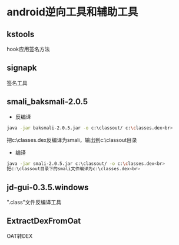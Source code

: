 # android逆向工具和辅助工具

## kstools
hook应用签名方法<br>

## signapk
签名工具<br>

## <base></base>smali_baksmali-2.0.5
* 反编译<br>
```Bash
java -jar baksmali-2.0.5.jar -o c:\classout/ c:\classes.dex<br>
```
把c:\classes.dex反编译为smali，输出到c:\classout目录<br>
* 编译<br>
```Bash
java -jar smali-2.0.5.jar c:\classout/ -o c:\classes.dex<br>
把c:\classout目录下的smali文件编译为c:\classes.dex<br>
```

## jd-gui-0.3.5.windows
".class"文件反编译工具<br>

## ExtractDexFromOat
OAT转DEX<br>